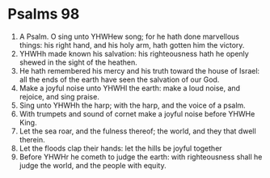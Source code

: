 ﻿# Psalms 98
1. A Psalm. O sing unto YHWHew song; for he hath done marvellous things: his right hand, and his holy arm, hath gotten him the victory. 
2. YHWHh made known his salvation: his righteousness hath he openly shewed in the sight of the heathen. 
3. He hath remembered his mercy and his truth toward the house of Israel: all the ends of the earth have seen the salvation of our God. 
4. Make a joyful noise unto YHWHl the earth: make a loud noise, and rejoice, and sing praise. 
5. Sing unto YHWHh the harp; with the harp, and the voice of a psalm. 
6. With trumpets and sound of cornet make a joyful noise before YHWHe King. 
7. Let the sea roar, and the fulness thereof; the world, and they that dwell therein. 
8. Let the floods clap their hands: let the hills be joyful together 
9. Before YHWHr he cometh to judge the earth: with righteousness shall he judge the world, and the people with equity. 

